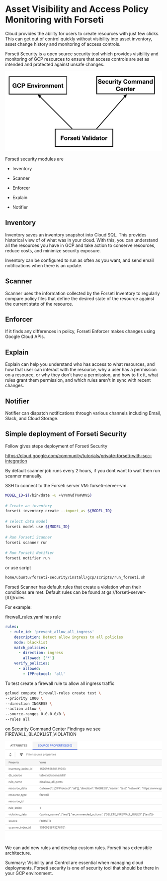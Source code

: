# Asset Visibility and Access Policy Monitoring with Forseti

Cloud provides the ability for users to create resources with just few clicks. This can get out of control quickly without visibility into asset inventory, asset change history and monitoring of access controls. 

Forseti Security is a open source security tool which provides visibility and monitoring of GCP resources to ensure that access controls are set as intended and protected against unsafe changes.

![Alt text](img/forseti-gcp.png?raw=true "forseti")

Forseti security modules are 

- Inventory 

- Scanner 

- Enforcer 

- Explain 

- Notifier

## Inventory 

Inventory saves an inventory snapshot into Cloud SQL. This provides historical view of of what was in your cloud. With this, you can understand all the resources you have in GCP and take action to conserve resources, reduce costs, and minimize security exposure.

Inventory can be configured to run as often as you want, and send email notifications when there is an update.

## Scanner 

Scanner uses the information collected by the Forseti Inventory to regularly compare policy files that define the desired state of the resource against the current state of the resource.

## Enforcer

If it finds any differences in policy, Forseti Enforcer makes changes using Google Cloud APIs. 

## Explain

Explain can help you understand who has access to what resources, and how that user can interact with the resource, why a user has a permission on a resource, or why they don't have a permission, and how to fix it, what rules grant them permission, and which rules aren't in sync with recent changes. 

## Notifier

Notifier can dispatch notifications through various channels including Email, Slack, and Cloud Storage.

## Simple deployment of Forseti Security

Follow gives steps deployment of Forseti Security

https://cloud.google.com/community/tutorials/private-forseti-with-scc-integration

By default scanner job runs every 2 hours, if you dont want to wait then run scanner manually.

SSH to connect to the Forseti server VM: forseti-server-vm.

```bash
MODEL_ID=$(/bin/date -u +%Y%m%dT%H%M%S)

# Create an inventory
forseti inventory create --import_as ${MODEL_ID}

# select data model
forseti model use ${MODEL_ID}

# Run Forseti Scanner
forseti scanner run

# Run Forseti Notifier
forseti notifier run
```
or use script

```bash
home/ubuntu/forseti-security/install/gcp/scripts/run_forseti.sh
```

Forseti Scanner has default rules that create a violation when their conditions are met. Default rules can be found at gs://forseti-server-[ID]/rules

For example:

firewall_rules.yaml has rule

```yaml
rules:
  - rule_id: 'prevent_allow_all_ingress'
    description: Detect allow ingress to all policies
    mode: blacklist
    match_policies:
      - direction: ingress
        allowed: ['*']
    verify_policies:
      - allowed:
        - IPProtocol: 'all'
```

To test create a firewall rule to allow all ingress traffic

```bash
gcloud compute firewall-rules create test \
--priority 1000 \
--direction INGRESS \
--action allow \
--source-ranges 0.0.0.0/0 \
--rules all
```
on Security Command Center Findings we see FIREWALL_BLACKLIST_VIOLATION

![Alt text](img/forseti.png?raw=true "forseti")


We can add new rules and develop custom rules. Forseti has extensible architecture.

Summary:
Visibility and Control are essential when managing cloud deployments. 
Forseti security is one of security tool that should be there in your GCP environment. 
